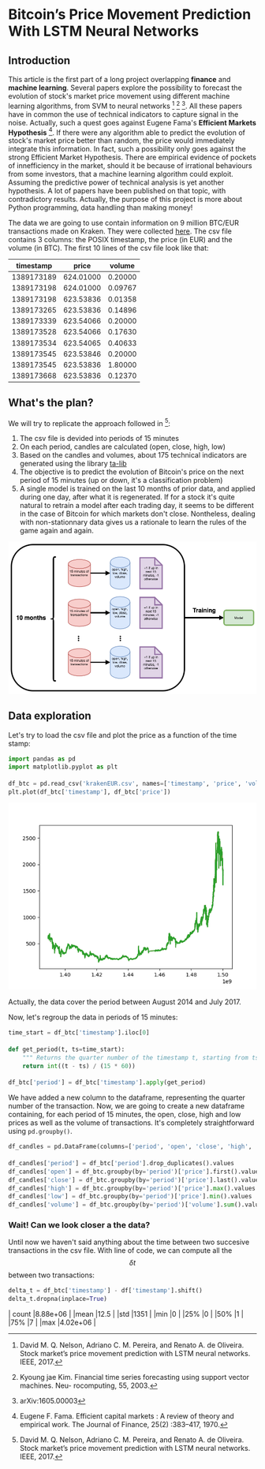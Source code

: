 # Bitcoin’s Price Movement Prediction With LSTM Neural Networks

## Introduction
This article is the first part of a long project overlapping **finance** and **machine learning**. Several papers explore the possibility to forecast the evolution of stock's market price movement using different machine learning algorithms, from SVM to neural networks [^fn1] [^fn2] [^fn3]. All these papers have in common the use of technical indicators to capture signal in the noise. Actually, such a quest goes against Eugene Fama's **Efficient Markets Hypothesis** [^fn4]. If there were any algorithm able to predict the evolution of stock's market price better than random, the price would immediately integrate this information. In fact, such a possibility only goes against the strong Efficient Market Hypothesis. There are empirical evidence of pockets of innefficiency in the market, should it be because of irrational behaviours from some investors, that a machine learning algorithm could exploit. Assuming the predictive power of technical analysis is yet another hypothesis. A lot of papers have been published on that topic, with contradictory results. Actually, the purpose of this project is more about Python programming, data handling than making money!

The data we are going to use contain information on 9 million BTC/EUR transactions made on Kraken. They were collected [here](http://api.bitcoincharts.com/v1/csv/). The csv file contains 3 columns: the POSIX timestamp, the price (in EUR) and the volume (in BTC). The first 10 lines of the csv file look like that: 
  
   | timestamp |     price   | volume|
   |-----------|:-----------:|-------|
   |1389173189 |624.01000    |0.20000|
   |1389173198 |624.01000    |0.09767|
   |1389173198 |623.53836    |0.01358|
   |1389173265 |623.53836    |0.14896|
   |1389173339 |623.54066    |0.20000|
   |1389173528 |623.54066    |0.17630|
   |1389173534 |623.54065    |0.40633|
   |1389173545 |623.53846    |0.20000|
   |1389173545 |623.53836    |1.80000|
   |1389173668 |623.53836    |0.12370|


## What's the plan?
We will try to replicate the approach followed in [^fn1]:
1. The csv file is devided into periods of 15 minutes
2. On each period, candles are calculated (open, close, high, low)
3. Based on the candles and volumes, about 175 technical indicators are generated using the library [ta-lib](http://www.ta-lib.org/)
4. The objective is to predict the evolution of Bitcoin's price on the next period of 15 minutes (up or down, it's a classification problem)
5. A single model is trained on the last 10 months of prior data, and applied during one day, after what it is regenerated. If for a stock it's quite natural to retrain a model after each trading day, it seems to be different in the case of Bitcoin for which markets don't close. Nontheless, dealing with non-stationnary data gives us a rationale to learn the rules of the game again and again.

![Pipeline](crypto.png)

## Data exploration

Let's try to load the csv file and plot the price as a function of the time stamp:
```python
import pandas as pd
import matplotlib.pyplot as plt

df_btc = pd.read_csv('krakenEUR.csv', names=['timestamp', 'price', 'volume'])
plt.plot(df_btc['timestamp'], df_btc['price'])

```
![Price](plot.png)

Actually, the data cover the period between August 2014 and July 2017.

Now, let's regroup the data in periods of 15 minutes:
```python
time_start = df_btc['timestamp'].iloc[0]

def get_period(t, ts=time_start):
	""" Returns the quarter number of the timestamp t, starting from ts """
    return int((t - ts) / (15 * 60))

df_btc['period'] = df_btc['timestamp'].apply(get_period)

```
We have added a new column to the dataframe, representing the quarter number of the transaction. Now, we are going to create a new dataframe containing, for each period of 15 minutes, the open, close, high and low prices as well as the volume of transactions. It's completely straightforward using `pd.groupby()`.
```python
df_candles = pd.DataFrame(columns=['period', 'open', 'close', 'high', 'low', 'volume'])

df_candles['period'] = df_btc['period'].drop_duplicates().values
df_candles['open'] = df_btc.groupby(by='period')['price'].first().values
df_candles['close'] = df_btc.groupby(by='period')['price'].last().values
df_candles['high'] = df_btc.groupby(by='period')['price'].max().values
df_candles['low'] = df_btc.groupby(by='period')['price'].min().values
df_candles['volume'] = df_btc.groupby(by='period')['volume'].sum().values

```
 ### Wait! Can we look closer a the data?
 Until now we haven't said anything about the time between two succesive transactions in the csv file. With line of code, we can compute all the $$\delta t$$ between two transactions: 
 ```python
delta_t = df_btc['timestamp'] - df['timestamp'].shift()
delta_t.dropna(inplace=True)

```
   | count |8.88e+06   | 
   |mean   |12.5       |
   |std    |1351       |
   |min    |0          |
   |25%    |0          |
   |50%    |1          |
   |75%    |7          |
   |max    |4.02e+06   |


[^fn1]: David M. Q. Nelson, Adriano C. M. Pereira, and Renato A. de Oliveira. Stock market’s price movement prediction with LSTM neural networks. IEEE, 2017.
[^fn2]: Kyoung jae Kim. Financial time series forecasting using support vector machines. Neu- rocomputing, 55, 2003.
[^fn3]: arXiv:1605.00003 
[^fn4]: Eugene F. Fama. Efficient capital markets : A review of theory and empirical work. The Journal of Finance, 25(2) :383–417, 1970.
